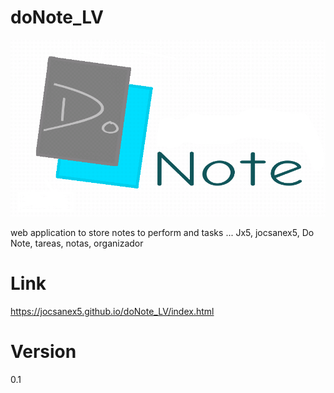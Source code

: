 # doNote_LV
![A](https://raw.githubusercontent.com/jocsanex5/doNote_LV/master/recursos/logo.png)

web application to store notes to perform and tasks ...
Jx5, jocsanex5, Do Note, tareas, notas, organizador

# Link


https://jocsanex5.github.io/doNote_LV/index.html

# Version
0.1
